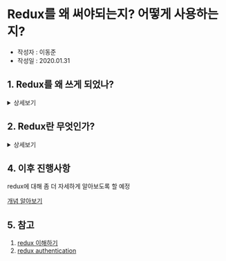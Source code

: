 # Redux를 왜 써야되는지? 어떻게 사용하는지?
* 작성자 : 이동준
* 작성일 : 2020.01.31

## 1. Redux를 왜 쓰게 되었나?
<details>
<summary>상세보기</summary>
react native로 처음 개발을 하면서 API 호출을 위해 JWT TOKEN을 반복해서 써야되는 현상이 발생했다.

지금까지 AsyncStorage를 사용하여 문제를 해결하였지만 AsyncStorage 역시 비동기적으로 가져와야 하기 때문에 문제가 발생할 것임을 예감하고 있었다.

문제 코드
~~~
 useEffect(()=>{
        //getToken을 통해 처리하는데 문제점 발생
        const getToken = async () => {
            let t = '';
            try {
            t = await AsyncStorage.getItem('token') || '';
            } catch (error) {
            console.log(error.message);
            }
            setToken(t);
        } 
        getToken().then(()=>{
            ... 토큰을 이용한 일처리부분
        }).catch(()=>{
            console.log('Token을 가져오는 데 실패했습니다.');
        });
    },[]);
~~~
</details>

## 2. Redux란 무엇인가?
<details>
<summary>상세보기</summary>
react 생태계에서 react와 가장많이 사용되는 라이브러리 중 하나이다.
react는 View만을 책임지는 라이브러리로 데이터를 어떻게 관리할 지는 숙제로 남아있다.

Facebook은 전통적인 MVC 패턴이 큰 프로젝트에서는 적합하지 않다고 지적했다.

대표적인 사례로 Facebook Message 사건이 이 경우다. 

이미 Message를 확인을 했는데도 계속해서 메세지가 와있다고 하는 버그가 존재해 User가 불편해하고 개발자들도 많은 시간을 들여 수정을 반복했지만 결국은 패턴을 바꾸게 되는 계기가 되었다.

모델의 데이터는 다수의 컨트롤러와 뷰에 의해 수정될 수 있기 때문에 직관적으로 흐름이 보이지 않는다.

그래서 Facebook이 제안한 flux 패턴은 데이터 수정이 dispatcher 한 곳에서만 발생하도록 제약을 걸었다.

![1.png](./1.png)

flux 패턴의 구현체인 redux 는 store 1곳만 존재한다는 제약을 걸었다.

<h2>redux의 3가지 원칙</h2>
<hr>
<h3>1. store는 오직 한 개다.</h3>
<p>전체 어플리케이션의 상태가 하나의 JSON object로 표현된다.</p>
    <ul>
    <li>Undo/Redo 기능을 쉽게 구현 가능. 이전상태의 JSON object를 덮어쓰기만 하면 됨</li>
    <li>전체의 상태를 저장하고 불러오기 쉽다</li>
    <li>디버깅이 쉬워진다. <br>
        ex) 계속 가정하면서 반복하던 일을 상태를 저장해서 그 시점부터 한번의 버튼을 클릭하고 돌아가서 계속 반복하면 된다.</li>
    </ul>
<br>

<h3>2. store의 state는 무조건 action을 통해서만 변경할 수 있다.</h3>
<p>action은 type과 데이터를 담고 있는 JSON object다. 상태변경의 경로가 단순하므로 애플리케이션의 동작을 이해하기 쉽다. 이것이 redux가 이론적 배경으로 삼고 있는 flux의 핵심개념이다.</p>
<br>

<h3>3. reducer는 pure fuction 이다.</h3>
<p>reducer는 action과 이전 state를 입력으로 받아 새로운 state를 리턴하는 함수이다. 같은 action과 state를 입력으로 주면 항상 같은 state를 리턴한다. <br><strong>중요) : pure function으로 만들기 위해서는 함수 내부에서 global 변수를 수정하거나 랜덤 함수를 사용하면 안된다.</strong>
아래와 같은 장점을 가지고 있다.
</p>
<ul>
    <li>발생한 action을 순서대로 기억하고 있으면 언제든지 현재 상태를 만들 수 있다. 덕분에 리플레이 기능을 쉽게 구현할 수 있다.</li>
    <li>유닛테스트 코드를 작성하기 쉽다. 정해진 입력에는 항상 예상되는 출력을 준다.</li>
</ul>
<br>
<h2>store의 state를 수정 불가능한 변수로 만들면 성능 저하가 없나?</h2>
<p>매번 Deep Copy를 한다면 느리다. 그래서 수정 불가능한 변수를 지원하는 라이브러리에서는 필요한 만큼만 메모리를 할당하고 나머지는 재활용한다.</p>

var state = {
    name: 'jane',
    age: 21,
    family: [
        {
            name: 'jake',
            age: 11
        },
        {
            name: 'mike',
            age: 22
        },
    ],
};
var newState = update(state, {family: {1: {age: {$set: 30}}}});
console.log(state === newState); // false
console.log(state.family === newState.family); // false
console.log(state.family[0] === newState.family[0]); // true
console.log(state.family[1] === newState.family[1]); // false
<br>

<h2>모든 데이터를 redux로 관리해야 하나?</h2>
<p> 무조건 redux로 상태관리할 필요는 없지만 다음경우는 redux로 관리하는게 좋다.</p>

<ul>
    <li>애플리케이션 여러 곳에서 공유되는 데이터</li>
    <li>상태유지가 필요한 데이터</li>
</ul>
</details>


## 4. 이후 진행사항

redux에 대해 좀 더 자세하게 알아보도록 할 예정

[개념 알아보기](./concept.md)
## 5. 참고

1. [redux 이해하기](https://medium.com/@ljs0705/redux%EB%A5%BC-%EC%9D%B4%ED%95%B4%ED%95%98%EC%9E%90-7c9e8de0ab7f)
2. [redux authentication](https://blog.usejournal.com/persisting-user-authentication-in-a-react-native-app-778e028ac816)
